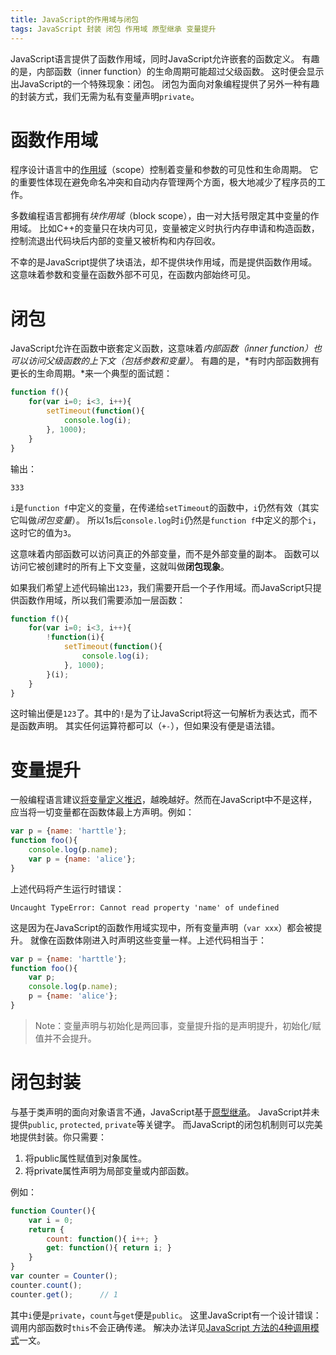 ```yaml
---
title: JavaScript的作用域与闭包
tags: JavaScript 封装 闭包 作用域 原型继承 变量提升
---
```


JavaScript语言提供了函数作用域，同时JavaScript允许嵌套的函数定义。
有趣的是，内部函数（inner function）的生命周期可能超过父级函数。
这时便会显示出JavaScript的一个特殊现象：闭包。
闭包为面向对象编程提供了另外一种有趣的封装方式，我们无需为私有变量声明`private`。

# 函数作用域 

程序设计语言中的[作用域][scope]（scope）控制着变量和参数的可见性和生命周期。
它的重要性体现在避免命名冲突和自动内存管理两个方面，极大地减少了程序员的工作。

多数编程语言都拥有*块作用域*（block scope），由一对大括号限定其中变量的作用域。
比如C++的变量只在块内可见，变量被定义时执行内存申请和构造函数，
控制流退出代码块后内部的变量又被析构和内存回收。

不幸的是JavaScript提供了块语法，却不提供块作用域，而是提供函数作用域。
这意味着参数和变量在函数外部不可见，在函数内部始终可见。

<!--more-->

# 闭包

JavaScript允许在函数中嵌套定义函数，这意味着*内部函数（inner function）也可以访问父级函数的上下文（包括参数和变量）*。
有趣的是，*有时内部函数拥有更长的生命周期。*来一个典型的面试题：

```javascript
function f(){
    for(var i=0; i<3, i++){
        setTimeout(function(){
            console.log(i);
        }, 1000);
    }
}
```

输出：

```
333
```

`i`是`function f`中定义的变量，在传递给`setTimeout`的函数中，`i`仍然有效（其实它叫做*闭包变量*）。
所以1s后`console.log`时`i`仍然是`function f`中定义的那个`i`，这时它的值为`3`。

这意味着内部函数可以访问真正的外部变量，而不是外部变量的副本。
函数可以访问它被创建时的所有上下文变量，这就叫做**闭包现象**。

如果我们希望上述代码输出`123`，我们需要开启一个子作用域。而JavaScript只提供函数作用域，所以我们需要添加一层函数：

```javascript
function f(){
    for(var i=0; i<3, i++){
        !function(i){
            setTimeout(function(){
                console.log(i);
            }, 1000);
        }(i);
    }
}
```

这时输出便是`123`了。其中的`!`是为了让JavaScript将这一句解析为表达式，而不是函数声明。
其实任何运算符都可以（`+-`），但如果没有便是语法错。

# 变量提升

一般编程语言建议[将变量定义推迟][postpone]，越晚越好。然而在JavaScript中不是这样，
应当将一切变量都在函数体最上方声明。例如：

```javascript
var p = {name: 'harttle'};
function foo(){
    console.log(p.name);
    var p = {name: 'alice'};
}
```

上述代码将产生运行时错误：

```
Uncaught TypeError: Cannot read property 'name' of undefined
```

这是因为在JavaScript的函数作用域实现中，所有变量声明（`var xxx`）都会被提升。
就像在函数体刚进入时声明这些变量一样。上述代码相当于：

```javascript
var p = {name: 'harttle'};
function foo(){
    var p;
    console.log(p.name);
    p = {name: 'alice'};
}
```

> Note：变量声明与初始化是两回事，变量提升指的是声明提升，初始化/赋值并不会提升。

# 闭包封装

与基于类声明的面向对象语言不通，JavaScript基于[原型继承][prototype]。
JavaScript并未提供`public`, `protected`, `private`等关键字。
而JavaScript的闭包机制则可以完美地提供封装。你只需要：

1. 将public属性赋值到对象属性。
2. 将private属性声明为局部变量或内部函数。

例如：

```javascript
function Counter(){
    var i = 0;
    return {
        count: function(){ i++; }
        get: function(){ return i; }
    }
}
var counter = Counter();
counter.count();
counter.get();      // 1
```

其中`i`便是`private`，`count`与`get`便是`public`。
这里JavaScript有一个设计错误：调用内部函数时`this`不会正确传递。
解决办法详见[JavaScript 方法的4种调用模式][function-invocation]一文。


[scope]: https://en.wikipedia.org/wiki/Scope_(computer_science)
[postpone]: /2015/08/24/effective-cpp-26.html
[prototype]: /2016/02/17/js-prototypal-inheritance.html
[function-invocation]: /2016/02/03/js-function-invocation.html
